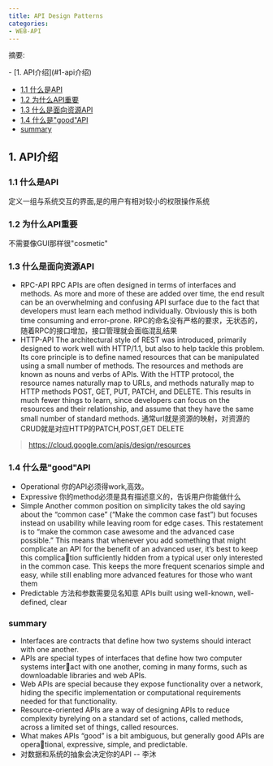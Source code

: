 ```yaml
---
title: API Design Patterns
categories:
- WEB-API
---
```



摘要:
<!-- more -->

<!-- toc -->- [1. API介绍](#1-api介绍)
  - [1.1 什么是API](#11-什么是api)
  - [1.2 为什么API重要](#12-为什么api重要)
  - [1.3 什么是面向资源API](#13-什么是面向资源api)
  - [1.4 什么是"good"API](#14-什么是goodapi)
  - [summary](#summary)

## 1. API介绍

### 1.1 什么是API

定义一组与系统交互的界面,是的用户有相对较小的权限操作系统

### 1.2 为什么API重要

不需要像GUI那样很"cosmetic"

### 1.3 什么是面向资源API

- RPC-API
RPC APIs are often designed in terms of interfaces and methods. As more and more of these are added over time, the end result can be an overwhelming and confusing API surface due to the fact that developers must learn each method individually. Obviously this is both time consuming and error-prone.
RPC的命名没有严格的要求，无状态的，随着RPC的接口增加，接口管理就会面临混乱结果
- HTTP-API
The architectural style of REST was introduced, primarily designed to work well with HTTP/1.1, but also to help tackle this problem. Its core principle is to define named resources that can be manipulated using a small number of methods. The resources and methods are known as nouns and verbs of APIs. With the HTTP protocol, the resource names naturally map to URLs, and methods naturally map to HTTP methods POST, GET, PUT, PATCH, and DELETE. This results in much fewer things to learn, since developers can focus on the resources and their relationship, and assume that they have the same small number of standard methods.
通常url就是资源的映射，对资源的CRUD就是对应HTTP的PATCH,POST,GET DELETE

> <https://cloud.google.com/apis/design/resources>

### 1.4 什么是"good"API

- Operational
你的API必须得work,高效。
- Expressive
你的method必须是具有描述意义的，告诉用户你能做什么
- Simple
Another common position on simplicity takes the old saying about the “common
case” (“Make the common case fast”) but focuses instead on usability while leaving
room for edge cases. This restatement is to “make the common case awesome and the
advanced case possible.” This means that whenever you add something that might
complicate an API for the benefit of an advanced user, it’s best to keep this complication sufficiently hidden from a typical user only interested in the common case. This
keeps the more frequent scenarios simple and easy, while still enabling more
advanced features for those who want them
- Predictable
方法和参数需要见名知意
APIs built using well-known, well-defined, clear

### summary

- Interfaces are contracts that define how two systems should interact with one another.
- APIs are special types of interfaces that define how two computer systems interact with one another, coming in many forms, such as downloadable libraries and web APIs.
- Web APIs are special because they expose functionality over a network, hiding the specific implementation or computational requirements needed for that functionality.
- Resource-oriented APIs are a way of designing APIs to reduce complexity byrelying on a standard set of actions, called methods, across a limited set of things, called resources.
- What makes APIs “good” is a bit ambiguous, but generally good APIs are operational, expressive, simple, and predictable.
- 对数据和系统的抽象会决定你的API -- 李沐
